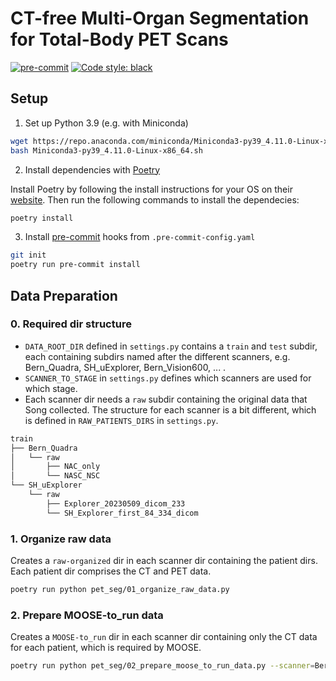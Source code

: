 # CT-free Multi-Organ Segmentation for Total-Body PET Scans

[![pre-commit](https://img.shields.io/badge/pre--commit-enabled-brightgreen?logo=pre-commit&logoColor=white)](https://github.com/pre-commit/pre-commit)
[![Code style: black](https://img.shields.io/badge/code%20style-black-000000.svg)](https://github.com/psf/black)

## Setup

1. Set up Python 3.9 (e.g. with Miniconda)

```bash
wget https://repo.anaconda.com/miniconda/Miniconda3-py39_4.11.0-Linux-x86_64.sh
bash Miniconda3-py39_4.11.0-Linux-x86_64.sh
```

2. Install dependencies with [Poetry](https://python-poetry.org)

Install Poetry by following the install instructions for your OS on their [website](https://python-poetry.org/docs/#installation).
Then run the following commands to install the dependecies:

```bash
poetry install
```

3. Install [pre-commit](https://pre-commit.com) hooks from `.pre-commit-config.yaml`

```bash
git init
poetry run pre-commit install
```

## Data Preparation

### 0. Required dir structure
- `DATA_ROOT_DIR` defined in `settings.py` contains a `train` and `test` subdir, each containing subdirs named after the different scanners, e.g. Bern_Quadra, SH_uExplorer, Bern_Vision600, ... .
- `SCANNER_TO_STAGE` in `settings.py` defines which scanners are used for which stage.
- Each scanner dir needs a `raw` subdir containing the original data that Song collected.
  The structure for each scanner is a bit different, which is defined in `RAW_PATIENTS_DIRS` in `settings.py`.

```bash
train
├── Bern_Quadra
│   └── raw
│       ├── NAC_only
│       └── NASC_NSC
└── SH_uExplorer
    └── raw
        ├── Explorer_20230509_dicom_233
        └── SH_Explorer_first_84_334_dicom
```

### 1. Organize raw data

Creates a `raw-organized` dir in each scanner dir containing the patient dirs.
Each patient dir comprises the CT and PET data.

```bash
poetry run python pet_seg/01_organize_raw_data.py
```

### 2. Prepare MOOSE-to_run data

Creates a `MOOSE-to_run` dir in each scanner dir containing only the CT data for each patient, which is required by MOOSE.

```bash
poetry run python pet_seg/02_prepare_moose_to_run_data.py --scanner=Bern_Quadra
```
